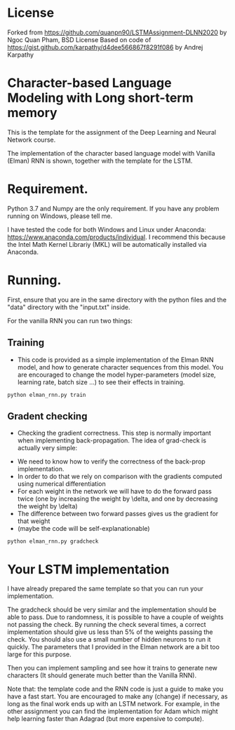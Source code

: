 # License

Forked from https://github.com/quanpn90/LSTMAssignment-DLNN2020 by Ngoc Quan Pham, BSD License
Based on code of https://gist.github.com/karpathy/d4dee566867f8291f086 by Andrej Karpathy

# Character-based Language Modeling with Long short-term memory 

This is the template for the assignment of the Deep Learning and Neural Network course.

The implementation of the character based language model with Vanilla (Elman) RNN is shown, together with the template for the LSTM.

# Requirement.

Python 3.7 and Numpy are the only requirement. If you have any problem running on Windows, please tell me. 

I have tested the code for both Windows and Linux under Anaconda: https://www.anaconda.com/products/individual. I recommend this because the Intel Math Kernel Librariy (MKL) will be automatically installed via Anaconda.

# Running.

First, ensure that you are in the same directory with the python files and the "data" directory with the "input.txt" inside. 

For the vanilla RNN you can run two things:

## Training
- This code is provided as a simple implementation of the Elman RNN model, and how to generate character sequences from this model. You are encouraged to change the model hyper-parameters (model size, learning rate, batch size ...) to see their effects in training.

```
python elman_rnn.py train
```


## Gradent checking 
- Checking the gradient correctness. This step is normally important when implementing back-propagation. The idea of grad-check is actually very simple:

+ We need to know how to verify the correctness of the back-prop implementation.
+ In order to do that we rely on comparison with the gradients computed using numerical differentiation
+ For each weight in the network we will have to do the forward pass twice (one by increasing the weight by \delta, and one by decreasing the weight by \delta)
+ The difference between two forward passes gives us the gradient for that weight
+ (maybe the code will be self-explanationable)

```
python elman_rnn.py gradcheck
```

# Your LSTM implementation
I have already prepared the same template so that you can run your implementation. 

The gradcheck should be very similar and the implementation should be able to pass. Due to randomness, it is possible to have a couple of weights not passing the check. By running the check several times, a correct implementation should give us less than 5% of the weights passing the check. You should also use a small number of hidden neurons to run it quickly. The parameters that I provided in the Elman network are a bit too large for this purpose. 

Then you can implement sampling and see how it trains to generate new characters (It should generate much better than the Vanilla RNN). 

Note that: the template code and the RNN code is just a guide to make you have a fast start. You are encouraged to make any (change) if necessary, as long as the final work ends up with an LSTM network. For example, in the other assignment you can find the implementation for Adam which might help learning faster than Adagrad (but more expensive to compute). 
